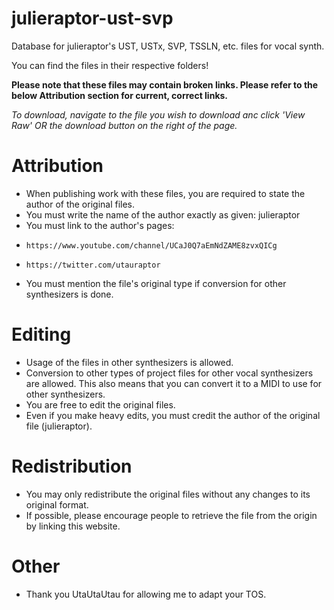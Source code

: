 # julieraptor-ust-svp
Database for julieraptor's UST, USTx, SVP, TSSLN, etc. files for vocal synth.

You can find the files in their respective folders!

**Please note that these files may contain broken links. Please refer to the below Attribution section for current, correct links.**

_To download, navigate to the file you wish to download anc click 'View Raw' OR the download button on the right of the page._

# Attribution
- When publishing work with these files, you are required to state the author of the original files.
- You must write the name of the author exactly as given: julieraptor
- You must link to the author's pages:
-     https://www.youtube.com/channel/UCaJ0Q7aEmNdZAME8zvxQICg
-     https://twitter.com/utauraptor
- You must mention the file's original type if conversion for other synthesizers is done.

# Editing
- Usage of the files in other synthesizers is allowed.
- Conversion to other types of project files for other vocal synthesizers are allowed. This also means that you can convert it to a MIDI to use for other synthesizers.
- You are free to edit the original files.
- Even if you make heavy edits, you must credit the author of the original file (julieraptor).

# Redistribution
- You may only redistribute the original files without any changes to its original format.
- If possible, please encourage people to retrieve the file from the origin by linking this website.

# Other
- Thank you UtaUtaUtau for allowing me to adapt your TOS.
